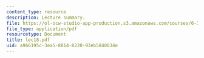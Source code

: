 ```yaml
---
content_type: resource
description: Lecture summary.
file: https://ol-ocw-studio-app-production.s3.amazonaws.com/courses/6-341-discrete-time-signal-processing-fall-2005/a966195c3ea58814822093eb5840634e_lec18.pdf
file_type: application/pdf
resourcetype: Document
title: lec18.pdf
uid: a966195c-3ea5-8814-8220-93eb5840634e
---
```

